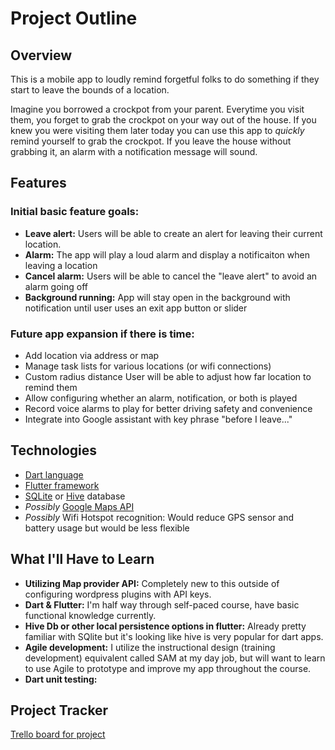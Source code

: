 # Project Outline

## Overview
This is a mobile app to loudly remind forgetful folks to do something if they start to leave the bounds of a location.
 
Imagine you borrowed a crockpot from your parent.  Everytime you visit them, you forget to grab the crockpot on your way out of the house. If you knew you were visiting them later today you can use this app to *quickly* remind yourself to grab the crockpot. If you leave the house without grabbing it, an alarm with a notification message will sound. 

## Features
### Initial basic feature goals:
 - **Leave alert:** Users will be able to create an alert for leaving their current location.
 - **Alarm:** The app will play a loud alarm and display a notificaiton when leaving a location
 - **Cancel alarm:** Users will be able to cancel the "leave alert" to avoid an alarm going off
 - **Background running:** App will stay open in the background with notification until user uses an exit app button or slider

### Future app expansion if there is time:
 - Add location via address or map
 - Manage task lists for various locations (or wifi connections)
 - Custom radius distance User will be able to adjust how far location to remind them 
 - Allow configuring whether an alarm, notification, or both is played
 - Record voice alarms to play for better driving safety and convenience
 - Integrate into Google assistant with key phrase "before I leave..."

## Technologies
 - [Dart language](https://dart.dev/)
 - [Flutter framework](https://flutter.dev/)
 - [SQLite](https://pub.dev/packages/sqflite) or [Hive](https://pub.dev/packages/hive) database
 - *Possibly* [Google Maps API](https://developers.google.com/maps/documentation/)
 - *Possibly* Wifi Hotspot recognition: Would reduce GPS sensor and battery usage but would be less flexible

## What I'll Have to Learn
 - **Utilizing Map provider API:** Completely new to this outside of configuring wordpress plugins with API keys.
 - **Dart & Flutter:** I'm half way through self-paced course, have basic functional knowledge currently.
 - **Hive Db or other local persistence options in flutter:** Already pretty familiar with SQlite but it's looking like hive is very popular for dart apps.
 - **Agile development:** I utilize the instructional design (training development) equivalent called SAM at my day job, but will want to learn to use Agile to prototype and improve my app throughout the course.
 - **Dart unit testing:** 

## Project Tracker
[Trello board for project](https://trello.com/invite/b/RiYZaWOH/0c400155c0ce35eca06729d571216a0b/ike-ah-loe-liftoff-project-board)
